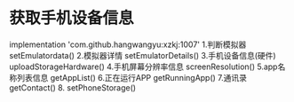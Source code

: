 # 获取手机设备信息
implementation 'com.github.hangwangyu:xzkj:1007'
1.判断模拟器
setEmulatordata()
2.模拟器详情
setEmulatorDetails()
3.手机设备信息(硬件)
uploadStorageHardware()
4.手机屏幕分辨率信息
screenResolution()
5.app名称列表信息
getAppList()
6.正在运行APP
getRunningApp()
7.通讯录
getContact()
8.
setPhoneStorage()
